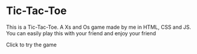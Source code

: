 # Tic-Tac-Toe
This is a Tic-Tac-Toe. A Xs and Os game made by me in HTML, CSS and JS. You can easily play this with your friend and enjoy your friend

Click to try the game
